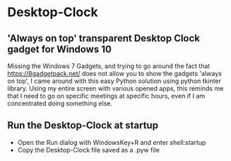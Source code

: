 # Desktop-Clock

## 'Always on top' transparent Desktop Clock gadget for Windows 10

Missing the Windows 7 Gadgets, and trying to go around the fact that https://8gadgetpack.net/ does not allow you to show the gadgets 'always on top', 
I came around with this easy Python solution using python tkinter library. Using my entire screen with various opened apps, this reminds me that I need to go on specific meetings at specific hours, even if I am concentrated doing something else.

## Run the Desktop-Clock at startup

* Open the Run dialog with WindowsKey+R and enter shell:startup
* Copy the Desktop-Clock file saved as a .pyw file
